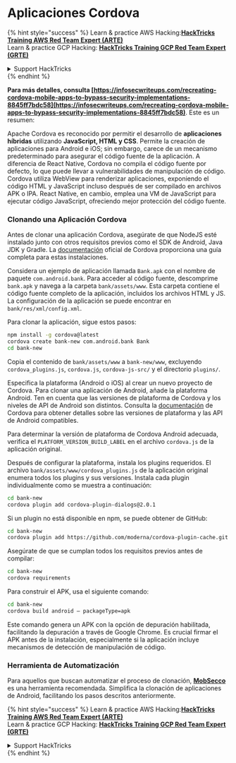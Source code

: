 # Aplicaciones Cordova

{% hint style="success" %}
Learn & practice AWS Hacking:<img src="/.gitbook/assets/arte.png" alt="" data-size="line">[**HackTricks Training AWS Red Team Expert (ARTE)**](https://training.hacktricks.xyz/courses/arte)<img src="/.gitbook/assets/arte.png" alt="" data-size="line">\
Learn & practice GCP Hacking: <img src="/.gitbook/assets/grte.png" alt="" data-size="line">[**HackTricks Training GCP Red Team Expert (GRTE)**<img src="/.gitbook/assets/grte.png" alt="" data-size="line">](https://training.hacktricks.xyz/courses/grte)

<details>

<summary>Support HackTricks</summary>

* Check the [**subscription plans**](https://github.com/sponsors/carlospolop)!
* **Join the** 💬 [**Discord group**](https://discord.gg/hRep4RUj7f) or the [**telegram group**](https://t.me/peass) or **follow** us on **Twitter** 🐦 [**@hacktricks\_live**](https://twitter.com/hacktricks\_live)**.**
* **Share hacking tricks by submitting PRs to the** [**HackTricks**](https://github.com/carlospolop/hacktricks) and [**HackTricks Cloud**](https://github.com/carlospolop/hacktricks-cloud) github repos.

</details>
{% endhint %}

**Para más detalles, consulta [https://infosecwriteups.com/recreating-cordova-mobile-apps-to-bypass-security-implementations-8845ff7bdc58](https://infosecwriteups.com/recreating-cordova-mobile-apps-to-bypass-security-implementations-8845ff7bdc58)**. Este es un resumen:

Apache Cordova es reconocido por permitir el desarrollo de **aplicaciones híbridas** utilizando **JavaScript, HTML y CSS**. Permite la creación de aplicaciones para Android e iOS; sin embargo, carece de un mecanismo predeterminado para asegurar el código fuente de la aplicación. A diferencia de React Native, Cordova no compila el código fuente por defecto, lo que puede llevar a vulnerabilidades de manipulación de código. Cordova utiliza WebView para renderizar aplicaciones, exponiendo el código HTML y JavaScript incluso después de ser compilado en archivos APK o IPA. React Native, en cambio, emplea una VM de JavaScript para ejecutar código JavaScript, ofreciendo mejor protección del código fuente.

### Clonando una Aplicación Cordova

Antes de clonar una aplicación Cordova, asegúrate de que NodeJS esté instalado junto con otros requisitos previos como el SDK de Android, Java JDK y Gradle. La [documentación](https://cordova.apache.org/docs/en/11.x/guide/cli/#install-pre-requisites-for-building) oficial de Cordova proporciona una guía completa para estas instalaciones.

Considera un ejemplo de aplicación llamada `Bank.apk` con el nombre de paquete `com.android.bank`. Para acceder al código fuente, descomprime `bank.apk` y navega a la carpeta `bank/assets/www`. Esta carpeta contiene el código fuente completo de la aplicación, incluidos los archivos HTML y JS. La configuración de la aplicación se puede encontrar en `bank/res/xml/config.xml`.

Para clonar la aplicación, sigue estos pasos:
```bash
npm install -g cordova@latest
cordova create bank-new com.android.bank Bank
cd bank-new
```
Copia el contenido de `bank/assets/www` a `bank-new/www`, excluyendo `cordova_plugins.js`, `cordova.js`, `cordova-js-src/` y el directorio `plugins/`.

Especifica la plataforma (Android o iOS) al crear un nuevo proyecto de Cordova. Para clonar una aplicación de Android, añade la plataforma Android. Ten en cuenta que las versiones de plataforma de Cordova y los niveles de API de Android son distintos. Consulta la [documentación](https://cordova.apache.org/docs/en/11.x/guide/platforms/android/) de Cordova para obtener detalles sobre las versiones de plataforma y las API de Android compatibles.

Para determinar la versión de plataforma de Cordova Android adecuada, verifica el `PLATFORM_VERSION_BUILD_LABEL` en el archivo `cordova.js` de la aplicación original.

Después de configurar la plataforma, instala los plugins requeridos. El archivo `bank/assets/www/cordova_plugins.js` de la aplicación original enumera todos los plugins y sus versiones. Instala cada plugin individualmente como se muestra a continuación:
```bash
cd bank-new
cordova plugin add cordova-plugin-dialogs@2.0.1
```
Si un plugin no está disponible en npm, se puede obtener de GitHub:
```bash
cd bank-new
cordova plugin add https://github.com/moderna/cordova-plugin-cache.git
```
Asegúrate de que se cumplan todos los requisitos previos antes de compilar:
```bash
cd bank-new
cordova requirements
```
Para construir el APK, usa el siguiente comando:
```bash
cd bank-new
cordova build android — packageType=apk
```
Este comando genera un APK con la opción de depuración habilitada, facilitando la depuración a través de Google Chrome. Es crucial firmar el APK antes de la instalación, especialmente si la aplicación incluye mecanismos de detección de manipulación de código.

### Herramienta de Automatización

Para aquellos que buscan automatizar el proceso de clonación, **[MobSecco](https://github.com/Anof-cyber/MobSecco)** es una herramienta recomendada. Simplifica la clonación de aplicaciones de Android, facilitando los pasos descritos anteriormente.

{% hint style="success" %}
Learn & practice AWS Hacking:<img src="/.gitbook/assets/arte.png" alt="" data-size="line">[**HackTricks Training AWS Red Team Expert (ARTE)**](https://training.hacktricks.xyz/courses/arte)<img src="/.gitbook/assets/arte.png" alt="" data-size="line">\
Learn & practice GCP Hacking: <img src="/.gitbook/assets/grte.png" alt="" data-size="line">[**HackTricks Training GCP Red Team Expert (GRTE)**<img src="/.gitbook/assets/grte.png" alt="" data-size="line">](https://training.hacktricks.xyz/courses/grte)

<details>

<summary>Support HackTricks</summary>

* Check the [**subscription plans**](https://github.com/sponsors/carlospolop)!
* **Join the** 💬 [**Discord group**](https://discord.gg/hRep4RUj7f) or the [**telegram group**](https://t.me/peass) or **follow** us on **Twitter** 🐦 [**@hacktricks\_live**](https://twitter.com/hacktricks\_live)**.**
* **Share hacking tricks by submitting PRs to the** [**HackTricks**](https://github.com/carlospolop/hacktricks) and [**HackTricks Cloud**](https://github.com/carlospolop/hacktricks-cloud) github repos.

</details>
{% endhint %}

